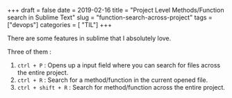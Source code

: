 +++
draft = false
date = 2019-02-16
title = "Project Level Methods/Function search in Sublime Text"
slug = "function-search-across-project"
tags = ["devops"]
categories = [ "TIL"]
+++

There are some features in sublime that I absolutely love.

Three of them :
1. `ctrl + P` : Opens up a input field where you can search for files across the entire project.
2. `ctrl + R` : Search for a method/function in the current opened file.
3. `ctrl + shift + R` : Search for method/function across the entire project.